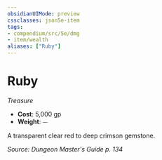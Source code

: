 ```yaml
---
obsidianUIMode: preview
cssclasses: json5e-item
tags:
- compendium/src/5e/dmg
- item/wealth
aliases: ["Ruby"]
---
```

# Ruby
*Treasure*  

- **Cost**: 5,000 gp
- **Weight**: ⏤

A transparent clear red to deep crimson gemstone.

*Source: Dungeon Master's Guide p. 134*